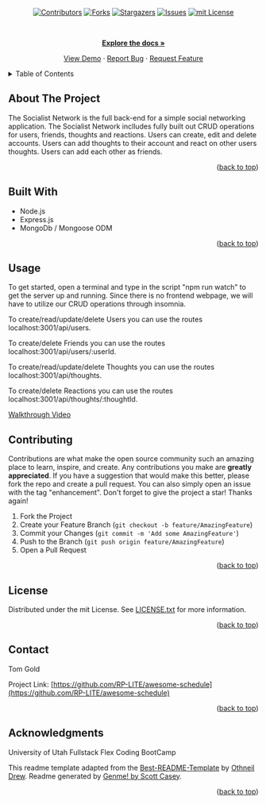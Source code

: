 <div id="top"></div>
<span align="center">

[![Contributors][contributors-shield]][contributors-url] [![Forks][forks-shield]][forks-url] [![Stargazers][stars-shield]][stars-url] [![Issues][issues-shield]][issues-url] [![mit License][license-shield]][license-url]

</span>
<span align="center">

 

</span>
<br />
<div align="center">
<a href="https://github.com/TGold90/The-Socialist-Network">
<p align="center">



<a href="https://github.com/TGold90/The-Socialist-Network"><strong>Explore the docs »</strong></a>


<a href="https://github.com/TGold90/The-Socialist-Network">View Demo</a> · <a href="https://github.com/TGold90/The-Socialist-Network/issues">Report Bug</a> · <a href="https://github.com/TGold90/The-Socialist-Network/issues">Request Feature</a>
</p>
</div>
<!-- TABLE OF CONTENTS -->
<details>
<summary>Table of Contents</summary>
<ol>
<li>
<a href="#about-the-project">About The Project</a>
<ul>
<li><a href="#built-with">Built With</a></li>
</ul>
</li>
<li><a href="#contributing">Contributing</a></li>
<li><a href="#license">License</a></li>
<li><a href="#contact">Contact</a></li>
<li><a href="#acknowledgments">Acknowledgments</a></li>
</ol>
</details>
<!-- ABOUT THE PROJECT -->

## About The Project

The Socialist Network is the full back-end for a simple social networking application. The Socialist Network inclludes fully built out CRUD operations for users, friends, thoughts and reactions. Users can create, edit and delete accounts. Users can add thoughts to their account and react on other users thoughts. Users can add each other as friends. 
<p align="right">(<a href="#top">back to top</a>)</p>

## Built With
- Node.js
- Express.js
- MongoDb / Mongoose ODM
<p align="right">(<a href="#top">back to top</a>)</p>

## Usage

To get started, open a terminal and type in the script "npm run watch" to get the server up and running. Since there is no frontend webpage, we will have to utilize our CRUD operations through insomnia.

To create/read/update/delete Users you can use the routes localhost:3001/api/users.

To create/delete Friends you can use the routes localhost:3001/api/users/:userId.

To create/read/update/delete Thoughts you can use the routes localhost:3001/api/thoughts.

To create/delete Reactions you can use the routes localhost:3001/api/thoughts/:thoughtId.

[Walkthrough Video](https://drive.google.com/file/d/1qfEOxb-opwZGC8_-2qs2fsfj0PWjIkM3/view?usp=sharing)

## Contributing
Contributions are what make the open source community such an amazing place to learn, inspire, and create. Any contributions you make are **greatly appreciated**.
If you have a suggestion that would make this better, please fork the repo and create a pull request. You can also simply open an issue with the tag "enhancement".
Don't forget to give the project a star! Thanks again!
1. Fork the Project
2. Create your Feature Branch (`git checkout -b feature/AmazingFeature`)
3. Commit your Changes (`git commit -m 'Add some AmazingFeature'`)
4. Push to the Branch (`git push origin feature/AmazingFeature`)
5. Open a Pull Request
<p align="right">(<a href="#top">back to top</a>)</p>
<!-- LICENSE -->

## License
Distributed under the mit License. See [LICENSE.txt](LICENSE.txt) for more information.
<p align="right">(<a href="#top">back to top</a>)</p>
<!-- CONTACT -->

## Contact

 Tom Gold


Project Link: [https://github.com/RP-LITE/awesome-schedule](https://github.com/RP-LITE/awesome-schedule)
<p align="right">(<a href="#top">back to top</a>)</p>
<!-- ACKNOWLEDGMENTS -->

## Acknowledgments

University of Utah Fullstack Flex Coding BootCamp

This readme template adapted from the [Best-README-Template](https://github.com/othneildrew/Best-README-Template/blob/master/BLANK_README.md) by [Othneil Drew](https://github.com/othneildrew). Readme generated by [Genme! by Scott Casey](https://github.com/Kurohyou/genme-SC).

<p align="right">(<a href="#top">back to top</a>)</p>
<!-- MARKDOWN LINKS & IMAGES -->
<!-- https://www.markdownguide.org/basic-syntax/#reference-style-links -->

[contributors-shield]: https://img.shields.io/github/contributors/RP-LITE/awesome-schedule.svg?style=flat
[contributors-url]: https://github.com/RP-LITE/awesome-schedule/graphs/contributors
[forks-shield]: https://img.shields.io/github/forks/RP-LITE/awesome-schedule.svg?style=flat
[forks-url]: https://github.com/RP-LITE/awesome-schedule/network/members
[stars-shield]: https://img.shields.io/github/stars/RP-LITE/awesome-schedule.svg?style=flat
[stars-url]: https://github.com/RP-LITE/awesome-schedule/stargazers
[issues-shield]: https://img.shields.io/github/issues/RP-LITE/awesome-schedule.svg?style=flat
[issues-url]: https://github.com/RP-LITE/awesome-schedule/issues
[license-shield]: https://img.shields.io/github/license/RP-LITE/awesome-schedule.svg?style=flat
[license-url]: https://github.com/RP-LITE/awesome-schedule/blob/master/LICENSE.txt
[product-screenshot]: assets/images/screenshot.png
